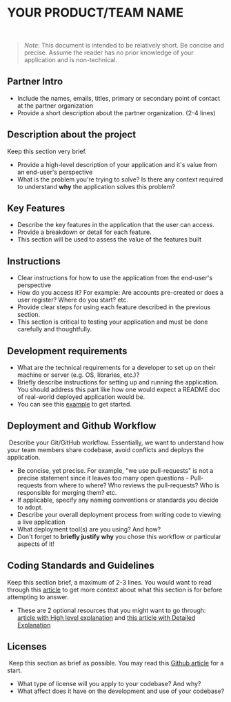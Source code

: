 # YOUR PRODUCT/TEAM NAME

​

> _Note:_ This document is intended to be relatively short. Be concise and precise. Assume the reader has no prior knowledge of your application and is non-technical.
> ​

## Partner Intro

- Include the names, emails, titles, primary or secondary point of contact at the partner organization
- Provide a short description about the partner organization. (2-4 lines)

## Description about the project

Keep this section very brief.

- Provide a high-level description of your application and it's value from an end-user's perspective
- What is the problem you're trying to solve? Is there any context required to understand **why** the application solves this problem?
  ​

## Key Features

- Describe the key features in the application that the user can access.
- Provide a breakdown or detail for each feature.
- This section will be used to assess the value of the features built
  ​

## Instructions

- Clear instructions for how to use the application from the end-user's perspective
- How do you access it? For example: Are accounts pre-created or does a user register? Where do you start? etc.
- Provide clear steps for using each feature described in the previous section.
- This section is critical to testing your application and must be done carefully and thoughtfully.

## Development requirements

- What are the technical requirements for a developer to set up on their machine or server (e.g. OS, libraries, etc.)?
- Briefly describe instructions for setting up and running the application. You should address this part like how one would expect a README doc of real-world deployed application would be.
- You can see this [example](https://github.com/alichtman/shallow-backup#readme) to get started.

## Deployment and Github Workflow

​
Describe your Git/GitHub workflow. Essentially, we want to understand how your team members share codebase, avoid conflicts and deploys the application.
​

- Be concise, yet precise. For example, "we use pull-requests" is not a precise statement since it leaves too many open questions - Pull-requests from where to where? Who reviews the pull-requests? Who is responsible for merging them? etc.
- If applicable, specify any naming conventions or standards you decide to adopt.
- Describe your overall deployment process from writing code to viewing a live application
- What deployment tool(s) are you using? And how?
- Don't forget to **briefly justify why** you chose this workflow or particular aspects of it!

## Coding Standards and Guidelines

Keep this section brief, a maximum of 2-3 lines. You would want to read through this [article](https://www.geeksforgeeks.org/coding-standards-and-guidelines/) to get more context about what this section is for before attempting to answer.

- These are 2 optional resources that you might want to go through: [article with High level explanation](https://blog.codacy.com/coding-standards-what-are-they-and-why-do-you-need-them/) and [this article with Detailed Explanation](https://google.github.io/styleguide/)
  ​

## Licenses

​
Keep this section as brief as possible. You may read this [Github article](https://help.github.com/en/github/creating-cloning-and-archiving-repositories/licensing-a-repository) for a start.
​

- What type of license will you apply to your codebase? And why?
- What affect does it have on the development and use of your codebase?
